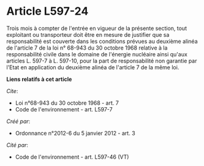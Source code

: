 # Article L597-24

Trois mois à compter de l'entrée en vigueur de la présente section, tout exploitant ou transporteur doit être en mesure de
justifier que sa responsabilité est couverte dans les conditions prévues au deuxième alinéa de l'article 7 de la loi n°
68-943 du 30 octobre 1968 relative à la responsabilité civile dans le domaine de l'énergie nucléaire ainsi qu'aux articles L.
597-7 à L. 597-10, pour la part de responsabilité non garantie par l'Etat en application du deuxième alinéa de l'article 7 de
la même loi.

**Liens relatifs à cet article**

_Cite_:

  - Loi n°68-943 du 30 octobre 1968 - art. 7
  - Code de l'environnement - art. L597-7

_Créé par_:

  - Ordonnance n°2012-6 du 5 janvier 2012 - art. 3

_Cité par_:

  - Code de l'environnement - art. L597-46 (VT)
